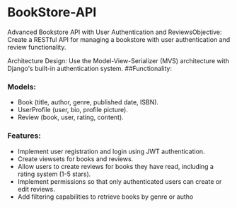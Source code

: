 # BookStore-API

Advanced Bookstore API with User Authentication and ReviewsObjective: Create a RESTful API for managing a bookstore with user authentication and review functionality.

Architecture Design: Use the Model-View-Serializer (MVS) architecture with Django's built-in authentication system.
##Functionality:
### Models:
- Book (title, author, genre, published date, ISBN).
- UserProfile (user, bio, profile picture).
- Review (book, user, rating, content).
### Features:
- Implement user registration and login using JWT authentication.
- Create viewsets for books and reviews.
- Allow users to create reviews for books they have read, including a rating system (1-5 stars).
- Implement permissions so that only authenticated users can create or edit reviews.
- Add filtering capabilities to retrieve books by genre or autho
